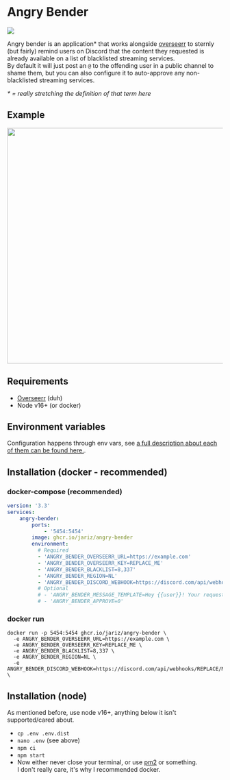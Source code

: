 # Angry Bender

![](https://c.tenor.com/HIEPKvqyNegAAAAC/angry-bender-mad.gif)

Angry bender is an application* that works alongside [overseerr](https://github.com/sct/overseerr/) to sternly (but fairly) remind users on Discord that the content they requested is already available on a list of blacklisted streaming services.   
By default it will just post an `@` to the offending user in a public channel to shame them, but you can also configure it to auto-approve any non-blacklisted streaming services.

_\* = really stretching the definition of that term here_

## Example
<img src="https://jari.lol/9yqTk0pUwk.png" width="550">

## Requirements
- [Overseerr](https://github.com/sct/overseerr/) (duh)
- Node v16+ (or docker)

## Environment variables
Configuration happens through env vars, see [a full description about each of them can be found here.](https://github.com/jariz/angry-bender/blob/latest/ENV_VARS.md).  

## Installation (docker - recommended)

### docker-compose (recommended)

```yaml
version: '3.3'
services:
    angry-bender:
        ports:
            - '5454:5454'
        image: ghcr.io/jariz/angry-bender
        environment:
          # Required
          - 'ANGRY_BENDER_OVERSEERR_URL=https://example.com'
          - 'ANGRY_BENDER_OVERSEERR_KEY=REPLACE_ME'
          - 'ANGRY_BENDER_BLACKLIST=8,337'
          - 'ANGRY_BENDER_REGION=NL'
          - 'ANGRY_BENDER_DISCORD_WEBHOOK=https://discord.com/api/webhooks/REPLACE/ME'
          # Optional
          # - 'ANGRY_BENDER_MESSAGE_TEMPLATE=Hey {{user}}! Your request for {{media_title}} was still approved, but this is a kind reminder that {{media_title}} is available on {{streamer}} in {{country}}! Surely you have a login to this streaming service already?'
          # - 'ANGRY_BENDER_APPROVE=0'
```

### docker run
```
docker run -p 5454:5454 ghcr.io/jariz/angry-bender \
  -e ANGRY_BENDER_OVERSEERR_URL=https://example.com \
  -e ANGRY_BENDER_OVERSEERR_KEY=REPLACE_ME \
  -e ANGRY_BENDER_BLACKLIST=8,337 \
  -e ANGRY_BENDER_REGION=NL \
  -e ANGRY_BENDER_DISCORD_WEBHOOK=https://discord.com/api/webhooks/REPLACE/ME \
```


## Installation (node)
As mentioned before, use node v16+, anything below it isn't supported/cared about.   

- `cp .env .env.dist`
- `nano .env` (see above)
- `npm ci`
- `npm start`
- Now either never close your terminal, or use [pm2](https://pm2.keymetrics.io/) or something.   
  I don't really care, it's why I recommended docker.
